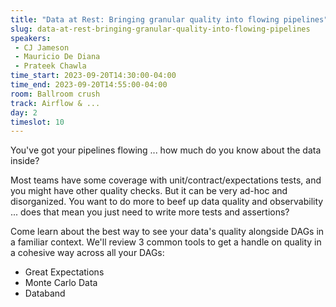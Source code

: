 ```yaml
---
title: "Data at Rest: Bringing granular quality into flowing pipelines"
slug: data-at-rest-bringing-granular-quality-into-flowing-pipelines
speakers:
 - CJ Jameson
 - Mauricio De Diana
 - Prateek Chawla
time_start: 2023-09-20T14:30:00-04:00
time_end: 2023-09-20T14:55:00-04:00
room: Ballroom crush
track: Airflow & ...
day: 2
timeslot: 10
---
```


You've got your pipelines flowing ... how much do you know about the data inside?
 
Most teams have some coverage with unit/contract/expectations tests, and you might have other quality checks. But it can be very ad-hoc and disorganized. You want to do more to beef up data quality and observability ... does that mean you just need to write more tests and assertions?
  
Come learn about the best way to see your data's quality alongside DAGs in a familiar context. We'll review 3 common tools to get a handle on quality in a cohesive way across all your DAGs:
 
 - Great Expectations
 - Monte Carlo Data
 - Databand